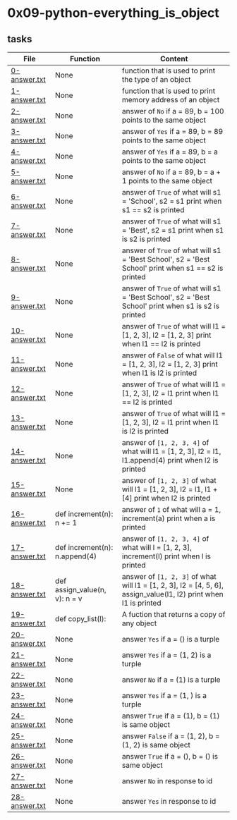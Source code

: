 # 0x09-python-everything_is_object




## tasks
| File | Function | Content |
| ---- | -------- | -------- |
| [0-answer.txt](0-answer.txt) | None | function that is used to print the type of an object |
| [1-answer.txt](1-answer.txt) | None | function that is used to print memory address of an object |
| [2-answer.txt](2-answer.txt) | None | answer of `No` if a = 89, b = 100 points to the same object |
| [3-answer.txt](3-answer.txt) | None | answer of `Yes` if a = 89, b = 89 points to the same object |
| [4-answer.txt](4-answer.txt) | None | answer of `Yes` if a = 89, b = a points to the same object |
| [5-answer.txt](5-answer.txt) | None | answer of `No` if a = 89, b = a + 1 points to the same object |
| [6-answer.txt](6-answer.txt) | None | answer of `True` of what will s1 = 'School', s2 = s1 print when s1 == s2 is printed |
| [7-answer.txt](7-answer.txt) | None | answer of `True` of what will s1 = 'Best', s2 = s1 print when s1 is s2 is printed |
| [8-answer.txt](8-answer.txt) | None | answer of `True` of what will s1 = 'Best School', s2 = 'Best School' print when s1 == s2 is printed |
| [9-answer.txt](9-answer.txt) | None | answer of `True` of what will s1 = 'Best School', s2 = 'Best School' print when s1 is s2 is printed |
| [10-answer.txt](10-answer.txt) | None | answer of `True` of what will l1 = [1, 2, 3], l2 = [1, 2, 3] print when l1 == l2 is printed
| [11-answer.txt](11-answer.txt) | None | answer of `False` of what will l1 = [1, 2, 3], l2 = [1, 2, 3] print when l1 is l2 is printed
| [12-answer.txt](12-answer.txt) | None | answer of `True` of what will l1 = [1, 2, 3], l2 = l1 print when l1 == l2 is printed
| [13-answer.txt](13-answer.txt) | None | answer of `True` of what will l1 = [1, 2, 3], l2 = l1 print when l1 is l2 is printed
| [14-answer.txt](14-answer.txt) | None | answer of `[1, 2, 3, 4]` of what will l1 = [1, 2, 3], l2 = l1, l1.append(4) print when l2 is printed |
| [15-answer.txt](15-answer.txt) | None | answer of `[1, 2, 3]` of what will l1 = [1, 2, 3], l2 = l1, l1 + [4] print when l2 is printed |
| [16-answer.txt](16-answer.txt) | def increment(n): n += 1 | answer of `1` of what will a = 1, increment(a) print when a is printed |
| [17-answer.txt](17-answer.txt) | def increment(n): n.append(4) | answer of `[1, 2, 3, 4]` of what will l = [1, 2, 3], increment(l) print when l is printed |
| [18-answer.txt](18-answer.txt) | def assign_value(n, v): n = v | answer of `[1, 2, 3]` of what will l1 = [1, 2, 3], l2 = [4, 5, 6], assign_value(l1, l2) print when l1 is printed |
| [19-answer.txt](19-answer.txt) | def copy_list(l): | A fuction that returns a copy of any object |
| [20-answer.txt](20-answer.txt) | None | answer `Yes` if a = () is a turple |
| [21-answer.txt](21-answer.txt) | None | answer `Yes` if a = (1, 2) is a turple |
| [22-answer.txt](22-answer.txt) | None | answer `No` if a = (1) is a turple |
| [23-answer.txt](23-answer.txt) | None | answer `Yes` if a = (1, ) is a turple |
| [24-answer.txt](24-answer.txt) | None | answer `True` if a = (1), b = (1) is same object |
| [25-answer.txt](25-answer.txt) | None | answer `False` if a = (1, 2), b = (1, 2) is same object |
| [26-answer.txt](26-answer.txt) | None | answer `True` if a = (), b = () is same object |
| [27-answer.txt](27-answer.txt) | None | answer `No` in response to id |
| [28-answer.txt](28-answer.txt) | None | answer `Yes` in response to id |
